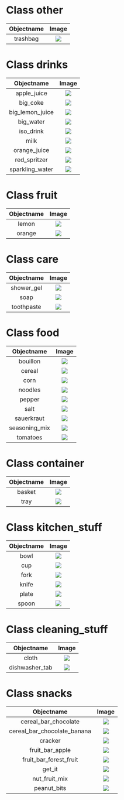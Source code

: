 
# Class other

| Objectname               |  Image                   |
:-------------------------:|:-------------------------:
| trashbag  |  ![](objects/other/trashbag.jpg) |


# Class drinks

| Objectname               |  Image                   |
:-------------------------:|:-------------------------:
| apple_juice  |  ![](objects/drinks/apple_juice.jpg) |
| big_coke  |  ![](objects/drinks/big_coke.jpg) |
| big_lemon_juice  |  ![](objects/drinks/big_lemon_juice.jpg) |
| big_water  |  ![](objects/drinks/big_water.jpg) |
| iso_drink  |  ![](objects/drinks/iso_drink.jpg) |
| milk  |  ![](objects/drinks/milk.jpg) |
| orange_juice  |  ![](objects/drinks/orange_juice.jpg) |
| red_spritzer  |  ![](objects/drinks/red_spritzer.jpg) |
| sparkling_water  |  ![](objects/drinks/sparkling_water.jpg) |


# Class fruit

| Objectname               |  Image                   |
:-------------------------:|:-------------------------:
| lemon  |  ![](objects/fruit/lemon.jpg) |
| orange  |  ![](objects/fruit/orange.jpg) |


# Class care

| Objectname               |  Image                   |
:-------------------------:|:-------------------------:
| shower_gel  |  ![](objects/care/shower_gel.jpg) |
| soap  |  ![](objects/care/soap.jpg) |
| toothpaste  |  ![](objects/care/toothpaste.jpg) |


# Class food

| Objectname               |  Image                   |
:-------------------------:|:-------------------------:
| bouillon  |  ![](objects/food/bouillon.jpg) |
| cereal  |  ![](objects/food/cereal.jpg) |
| corn  |  ![](objects/food/corn.jpg) |
| noodles  |  ![](objects/food/noodles.jpg) |
| pepper  |  ![](objects/food/pepper.jpg) |
| salt  |  ![](objects/food/salt.jpg) |
| sauerkraut  |  ![](objects/food/sauerkraut.jpg) |
| seasoning_mix  |  ![](objects/food/seasoning_mix.jpg) |
| tomatoes  |  ![](objects/food/tomatoes.jpg) |


# Class container

| Objectname               |  Image                   |
:-------------------------:|:-------------------------:
| basket  |  ![](objects/container/basket.jpg) |
| tray  |  ![](objects/container/tray.jpg) |


# Class kitchen_stuff

| Objectname               |  Image                   |
:-------------------------:|:-------------------------:
| bowl  |  ![](objects/kitchen_stuff/bowl.jpg) |
| cup  |  ![](objects/kitchen_stuff/cup.jpg) |
| fork  |  ![](objects/kitchen_stuff/fork.jpg) |
| knife  |  ![](objects/kitchen_stuff/knife.jpg) |
| plate  |  ![](objects/kitchen_stuff/plate.jpg) |
| spoon  |  ![](objects/kitchen_stuff/spoon.jpg) |


# Class cleaning_stuff

| Objectname               |  Image                   |
:-------------------------:|:-------------------------:
| cloth  |  ![](objects/cleaning_stuff/cloth.jpg) |
| dishwasher_tab  |  ![](objects/cleaning_stuff/dishwasher_tab.jpg) |


# Class snacks

| Objectname               |  Image                   |
:-------------------------:|:-------------------------:
| cereal_bar_chocolate  |  ![](objects/snacks/cereal_bar_chocolate.jpg) |
| cereal_bar_chocolate_banana  |  ![](objects/snacks/cereal_bar_chocolate_banana.jpg) |
| cracker  |  ![](objects/snacks/cracker.jpg) |
| fruit_bar_apple  |  ![](objects/snacks/fruit_bar_apple.jpg) |
| fruit_bar_forest_fruit  |  ![](objects/snacks/fruit_bar_forest_fruit.jpg) |
| get_it  |  ![](objects/snacks/get_it.jpg) |
| nut_fruit_mix  |  ![](objects/snacks/nut_fruit_mix.jpg) |
| peanut_bits  |  ![](objects/snacks/peanut_bits.jpg) |



